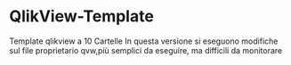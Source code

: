 # QlikView-Template
Template qlikview a 10 Cartelle
In questa versione si eseguono modifiche sul file proprietario qvw,più semplici da eseguire, ma difficili da monitorare
